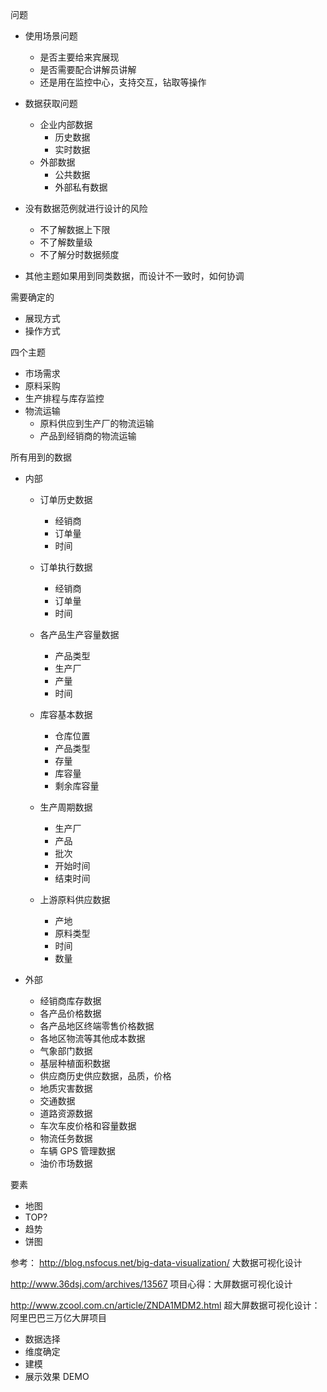 问题

- 使用场景问题
  - 是否主要给来宾展现
  - 是否需要配合讲解员讲解
  - 还是用在监控中心，支持交互，钻取等操作

- 数据获取问题
  - 企业内部数据
    - 历史数据
    - 实时数据
  - 外部数据
    - 公共数据
    - 外部私有数据

- 没有数据范例就进行设计的风险
  - 不了解数据上下限
  - 不了解数量级
  - 不了解分时数据频度

- 其他主题如果用到同类数据，而设计不一致时，如何协调


需要确定的
- 展现方式
- 操作方式

四个主题
- 市场需求
- 原料采购
- 生产排程与库存监控
- 物流运输
  - 原料供应到生产厂的物流运输
  - 产品到经销商的物流运输

所有用到的数据
- 内部
  - 订单历史数据
    - 经销商
    - 订单量
    - 时间

  - 订单执行数据
    - 经销商
    - 订单量
    - 时间

  - 各产品生产容量数据
    - 产品类型
    - 生产厂
    - 产量
    - 时间

  - 库容基本数据
    - 仓库位置
    - 产品类型
    - 存量
    - 库容量
    - 剩余库容量

  - 生产周期数据
    - 生产厂
    - 产品
    - 批次
    - 开始时间
    - 结束时间

  - 上游原料供应数据
    - 产地
    - 原料类型
    - 时间
    - 数量

- 外部
  - 经销商库存数据
  - 各产品价格数据
  - 各产品地区终端零售价格数据
  - 各地区物流等其他成本数据
  - 气象部门数据
  - 基层种植面积数据
  - 供应商历史供应数据，品质，价格
  - 地质灾害数据
  - 交通数据
  - 道路资源数据
  - 车次车皮价格和容量数据
  - 物流任务数据
  - 车辆 GPS 管理数据
  - 油价市场数据


要素

- 地图
- TOP?
- 趋势
- 饼图


参考：
http://blog.nsfocus.net/big-data-visualization/
大数据可视化设计

http://www.36dsj.com/archives/13567
项目心得：大屏数据可视化设计

http://www.zcool.com.cn/article/ZNDA1MDM2.html
超大屏数据可视化设计：阿里巴巴三万亿大屏项目



- 数据选择
- 维度确定
- 建模
- 展示效果 DEMO